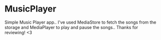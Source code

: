 # MusicPlayer
Simple Music Player app.. I've used MediaStore to fetch the songs from the storage and MediaPlayer to play and pause the songs..
Thanks for reviewing! <3
